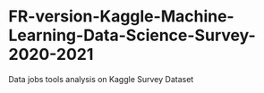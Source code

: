# FR-version-Kaggle-Machine-Learning-Data-Science-Survey-2020-2021
Data jobs tools analysis on Kaggle Survey Dataset
